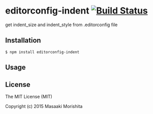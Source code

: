 # editorconfig-indent [![Build Status](https://travis-ci.org/morishitter/editorconfig-indent.svg)](https://travis-ci.org/morishitter/editorconfig-indent)

get indent_size and indent_style from .editorconfig file

## Installation

```shell
$ npm install editorconfig-indent
```

## Usage

## License

The MIT License (MIT)

Copyright (c) 2015 Masaaki Morishita
